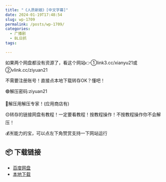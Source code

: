 ```yaml
---
title: "《人质新娘》[中文字幕]"
date: 2024-01-19T17:48:54
slug: wp-1709
permalink: /posts/wp-1709/
categories:
  - 广播剧
  - BL日抓
tags:

---
```


如果两个网盘都没有资源了，看这个网站👉①link3.cc/xianyu21或②vlink.cc/ziyuan21

不需要注册账号！直接点本地下载转存OK？懂吧！

🟢解压密码:ziyuan21

🔵解压用解压专家！(应用商店有)

🟡转存的链接网盘有教程！一定要看教程！按教程操作！不按教程操作你不会解压！

💰🈶能力的宝，可以点左下角赞赏支持一下网站运行

## 📦 下载链接
- [百度网盘](https://blziyuan21.com/pay-download/1709?key=2d27fac31d&down_id=0)
- [本地下载](https://blziyuan21.com/pay-download/1709?key=2d27fac31d&down_id=1)

